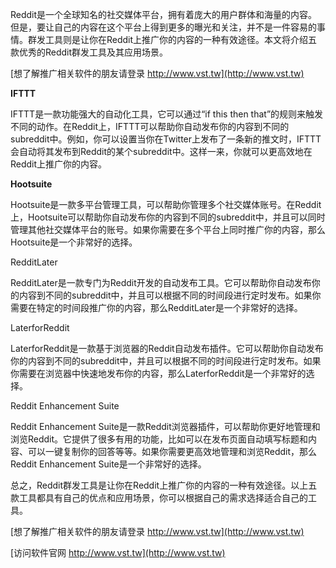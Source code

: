 Reddit是一个全球知名的社交媒体平台，拥有着庞大的用户群体和海量的内容。但是，要让自己的内容在这个平台上得到更多的曝光和关注，并不是一件容易的事情。群发工具则是让你在Reddit上推广你的内容的一种有效途径。本文将介绍五款优秀的Reddit群发工具及其应用场景。

[想了解推广相关软件的朋友请登录 http://www.vst.tw](http://www.vst.tw)

**IFTTT**

IFTTT是一款功能强大的自动化工具，它可以通过“if this then that”的规则来触发不同的动作。在Reddit上，IFTTT可以帮助你自动发布你的内容到不同的subreddit中。例如，你可以设置当你在Twitter上发布了一条新的推文时，IFTTT会自动将其发布到Reddit的某个subreddit中。这样一来，你就可以更高效地在Reddit上推广你的内容。

**Hootsuite**

Hootsuite是一款多平台管理工具，可以帮助你管理多个社交媒体账号。在Reddit上，Hootsuite可以帮助你自动发布你的内容到不同的subreddit中，并且可以同时管理其他社交媒体平台的账号。如果你需要在多个平台上同时推广你的内容，那么Hootsuite是一个非常好的选择。

RedditLater

RedditLater是一款专门为Reddit开发的自动发布工具。它可以帮助你自动发布你的内容到不同的subreddit中，并且可以根据不同的时间段进行定时发布。如果你需要在特定的时间段推广你的内容，那么RedditLater是一个非常好的选择。

LaterforReddit

LaterforReddit是一款基于浏览器的Reddit自动发布插件。它可以帮助你自动发布你的内容到不同的subreddit中，并且可以根据不同的时间段进行定时发布。如果你需要在浏览器中快速地发布你的内容，那么LaterforReddit是一个非常好的选择。

Reddit Enhancement Suite

Reddit Enhancement Suite是一款Reddit浏览器插件，可以帮助你更好地管理和浏览Reddit。它提供了很多有用的功能，比如可以在发布页面自动填写标题和内容、可以一键复制你的回答等等。如果你需要更高效地管理和浏览Reddit，那么Reddit Enhancement Suite是一个非常好的选择。

总之，Reddit群发工具是让你在Reddit上推广你的内容的一种有效途径。以上五款工具都具有自己的优点和应用场景，你可以根据自己的需求选择适合自己的工具。

[想了解推广相关软件的朋友请登录 http://www.vst.tw](http://www.vst.tw)


[访问软件官网 http://www.vst.tw](http://www.vst.tw)
